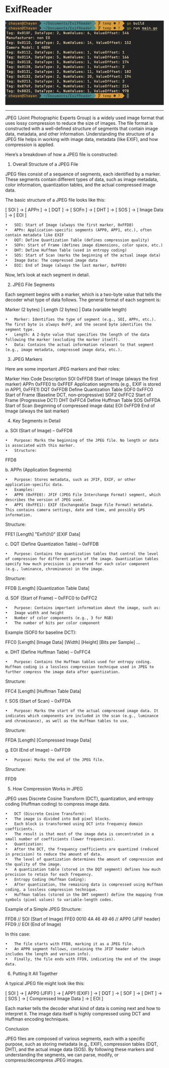 # ExifReader

![alt text](images/image.png)

---


JPEG (Joint Photographic Experts Group) is a widely used image format that uses lossy compression to reduce the size of images. The file format is constructed with a well-defined structure of segments that contain image data, metadata, and other information. Understanding the structure of a JPEG file helps in working with image data, metadata (like EXIF), and how compression is applied.

Here’s a breakdown of how a JPEG file is constructed:

1. Overall Structure of a JPEG File

JPEG files consist of a sequence of segments, each identified by a marker. These segments contain different types of data, such as image metadata, color information, quantization tables, and the actual compressed image data.

The basic structure of a JPEG file looks like this:

[ SOI ] -> [ APPn ] -> [ DQT ] -> [ SOFn ] -> [ DHT ] -> [ SOS ] -> [ Image Data ] -> [ EOI ]

	•	SOI: Start of Image (always the first marker, 0xFFD8)
	•	APPn: Application-specific segments (APP0, APP1, etc.), often contain metadata like EXIF
	•	DQT: Define Quantization Table (defines compression quality)
	•	SOFn: Start of Frame (defines image dimensions, color space, etc.)
	•	DHT: Define Huffman Table (used in entropy coding)
	•	SOS: Start of Scan (marks the beginning of the actual image data)
	•	Image Data: The compressed image data
	•	EOI: End of Image (always the last marker, 0xFFD9)

Now, let’s look at each segment in detail.

2. JPEG File Segments

Each segment begins with a marker, which is a two-byte value that tells the decoder what type of data follows. The general format of each segment is:

Marker (2 bytes) | Length (2 bytes) | Data (variable length)

	•	Marker: Identifies the type of segment (e.g., SOI, APPn, etc.). The first byte is always 0xFF, and the second byte identifies the segment type.
	•	Length: A 2-byte value that specifies the length of the data following the marker (excluding the marker itself).
	•	Data: Contains the actual information relevant to that segment (e.g., image metadata, compressed image data, etc.).

3. JPEG Markers

Here are some important JPEG markers and their roles:

Marker	Hex Code	Description
SOI	0xFFD8	Start of Image (always the first marker)
APPn	0xFFE0 to 0xFFEF	Application segments (e.g., EXIF is stored in APP1, 0xFFE1)
DQT	0xFFDB	Define Quantization Table
SOF0	0xFFC0	Start of Frame (Baseline DCT, non-progressive)
SOF2	0xFFC2	Start of Frame (Progressive DCT)
DHT	0xFFC4	Define Huffman Table
SOS	0xFFDA	Start of Scan (beginning of compressed image data)
EOI	0xFFD9	End of Image (always the last marker)

4. Key Segments in Detail

a. SOI (Start of Image) – 0xFFD8

	•	Purpose: Marks the beginning of the JPEG file. No length or data is associated with this marker.
	•	Structure:

FFD8



b. APPn (Application Segments)

	•	Purpose: Stores metadata, such as JFIF, EXIF, or other application-specific data.
	•	Examples:
	•	APP0 (0xFFE0): JFIF (JPEG File Interchange Format) segment, which describes the version of JPEG used.
	•	APP1 (0xFFE1): EXIF (Exchangeable Image File Format) metadata. This contains camera settings, date and time, and possibly GPS information.
Structure:

FFE1 [Length] "Exif\0\0" [EXIF Data]



c. DQT (Define Quantization Table) – 0xFFDB

	•	Purpose: Contains the quantization tables that control the level of compression for different parts of the image. Quantization tables specify how much precision is preserved for each color component (e.g., luminance, chrominance) in the image.
Structure:

FFDB [Length] [Quantization Table Data]



d. SOF (Start of Frame) – 0xFFC0 to 0xFFC2

	•	Purpose: Contains important information about the image, such as:
	•	Image width and height
	•	Number of color components (e.g., 3 for RGB)
	•	The number of bits per color component
Example (SOF0 for baseline DCT):

FFC0 [Length] [Image Data] [Width] [Height] [Bits per Sample] ...



e. DHT (Define Huffman Table) – 0xFFC4

	•	Purpose: Contains the Huffman tables used for entropy coding. Huffman coding is a lossless compression technique used in JPEG to further compress the image data after quantization.
Structure:

FFC4 [Length] [Huffman Table Data]



f. SOS (Start of Scan) – 0xFFDA

	•	Purpose: Marks the start of the actual compressed image data. It indicates which components are included in the scan (e.g., luminance and chrominance), as well as the Huffman tables to use.
Structure:

FFDA [Length] [Compressed Image Data]



g. EOI (End of Image) – 0xFFD9

	•	Purpose: Marks the end of the JPEG file.
Structure:

FFD9



5. How Compression Works in JPEG

JPEG uses Discrete Cosine Transform (DCT), quantization, and entropy coding (Huffman coding) to compress image data.

	•	DCT (Discrete Cosine Transform):
	•	The image is divided into 8x8 pixel blocks.
	•	Each block is transformed using DCT into frequency domain coefficients.
	•	The result is that most of the image data is concentrated in a small number of coefficients (lower frequencies).
	•	Quantization:
	•	After the DCT, the frequency coefficients are quantized (reduced in precision) to reduce the amount of data.
	•	The level of quantization determines the amount of compression and the quality of the image.
	•	A quantization table (stored in the DQT segment) defines how much precision to retain for each frequency.
	•	Entropy Coding (Huffman Coding):
	•	After quantization, the remaining data is compressed using Huffman coding, a lossless compression technique.
	•	Huffman tables (stored in the DHT segment) define the mapping from symbols (pixel values) to variable-length codes.

Example of a Simple JPEG Structure:

FFD8                    // SOI (Start of Image)
FFE0 0010 4A 46 49 46   // APP0 (JFIF header)
FFD9                    // EOI (End of Image)

In this case:

	•	The file starts with FFD8, marking it as a JPEG file.
	•	An APP0 segment follows, containing the JFIF header (which includes the length and version info).
	•	Finally, the file ends with FFD9, indicating the end of the image data.

6. Putting It All Together

A typical JPEG file might look like this:

[ SOI ] -> [ APP0 (JFIF) ] -> [ APP1 (EXIF) ] -> [ DQT ] -> [ SOF ] -> [ DHT ] -> [ SOS ] -> [ Compressed Image Data ] -> [ EOI ]

Each marker tells the decoder what kind of data is coming next and how to interpret it. The image data itself is highly compressed using DCT and Huffman encoding techniques.

Conclusion

JPEG files are composed of various segments, each with a specific purpose, such as storing metadata (e.g., EXIF), compression tables (DQT, DHT), and the actual image data (SOS). By following these markers and understanding the segments, we can parse, modify, or compress/decompress JPEG images.